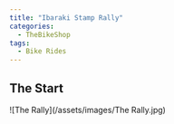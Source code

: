 ```yaml
---
title: "Ibaraki Stamp Rally"
categories:
  - TheBikeShop
tags:
  - Bike Rides
---
```


## The Start

![The Rally](/assets/images/The Rally.jpg)
